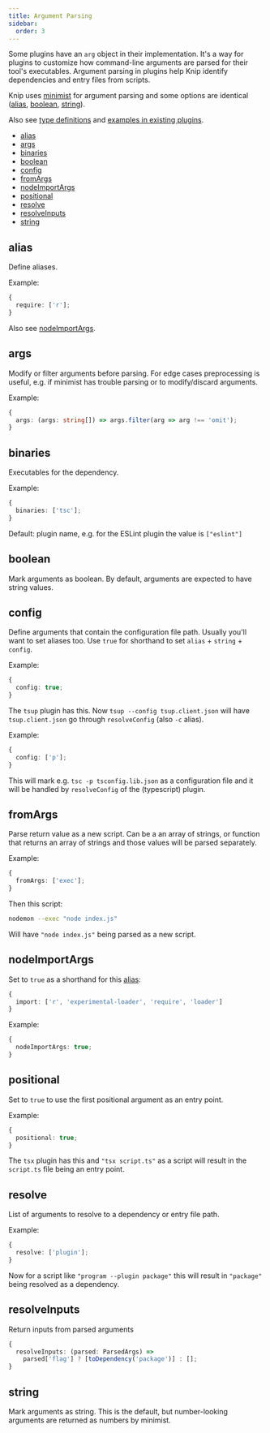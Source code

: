```yaml
---
title: Argument Parsing
sidebar:
  order: 3
---
```


Some plugins have an `arg` object in their implementation. It's a way for
plugins to customize how command-line arguments are parsed for their tool's
executables. Argument parsing in plugins help Knip identify dependencies and
entry files from scripts.

Knip uses [minimist][1] for argument parsing and some options are identical
([alias][2], [boolean][3], [string][4]).

Also see [type definitions][5] and [examples in existing plugins][6].

- [alias][2]
- [args][7]
- [binaries][8]
- [boolean][3]
- [config][9]
- [fromArgs][10]
- [nodeImportArgs][11]
- [positional][12]
- [resolve][13]
- [resolveInputs][14]
- [string][4]

## alias

Define aliases.

Example:

```ts
{
  require: ['r'];
}
```

Also see [nodeImportArgs][11].

## args

Modify or filter arguments before parsing. For edge cases preprocessing is
useful, e.g. if minimist has trouble parsing or to modify/discard arguments.

Example:

```ts
{
  args: (args: string[]) => args.filter(arg => arg !== 'omit');
}
```

## binaries

Executables for the dependency.

Example:

```ts
{
  binaries: ['tsc'];
}
```

Default: plugin name, e.g. for the ESLint plugin the value is `["eslint"]`

## boolean

Mark arguments as boolean. By default, arguments are expected to have string
values.

## config

Define arguments that contain the configuration file path. Usually you'll want
to set aliases too. Use `true` for shorthand to set `alias` + `string` +
`config`.

Example:

```ts
{
  config: true;
}
```

The `tsup` plugin has this. Now `tsup --config tsup.client.json` will have
`tsup.client.json` go through `resolveConfig` (also `-c` alias).

Example:

```ts
{
  config: ['p'];
}
```

This will mark e.g. `tsc -p tsconfig.lib.json` as a configuration file and it
will be handled by `resolveConfig` of the (typescript) plugin.

## fromArgs

Parse return value as a new script. Can be a an array of strings, or function
that returns an array of strings and those values will be parsed separately.

Example:

```ts
{
  fromArgs: ['exec'];
}
```

Then this script:

```sh
nodemon --exec "node index.js"
```

Will have `"node index.js"` being parsed as a new script.

## nodeImportArgs

Set to `true` as a shorthand for this [alias][2]:

```ts
{
  import: ['r', 'experimental-loader', 'require', 'loader']
}
```

Example:

```ts
{
  nodeImportArgs: true;
}
```

## positional

Set to `true` to use the first positional argument as an entry point.

Example:

```ts
{
  positional: true;
}
```

The `tsx` plugin has this and `"tsx script.ts"` as a script will result in the
`script.ts` file being an entry point.

## resolve

List of arguments to resolve to a dependency or entry file path.

Example:

```ts
{
  resolve: ['plugin'];
}
```

Now for a script like `"program --plugin package"` this will result in
`"package"` being resolved as a dependency.

## resolveInputs

Return inputs from parsed arguments

```ts
{
  resolveInputs: (parsed: ParsedArgs) =>
    parsed['flag'] ? [toDependency('package')] : [];
}
```

## string

Mark arguments as string. This is the default, but number-looking arguments are
returned as numbers by minimist.

[1]: https://www.npmjs.com/package/minimist
[2]: #alias
[3]: #boolean
[4]: #string
[5]: https://github.com/webpro-nl/knip/blob/main/packages/knip/src/types/args.ts
[6]:
  https://github.com/search?q=repo%3Awebpro-nl%2Fknip++path%3Apackages%2Fknip%2Fsrc%2Fplugins+%22const+args+%3D%22&type=code
[7]: #args
[8]: #binaries
[9]: #config
[10]: #fromargs
[11]: #nodeimportargs
[12]: #positional
[13]: #resolve
[14]: #resolveinputs

